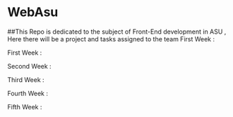 # WebAsu
##This Repo is dedicated to the subject of Front-End development in ASU , Here there will be a project and tasks assigned to the team
First Week :

First Week :

Second Week :

Third Week :

Fourth Week :

Fifth Week :
